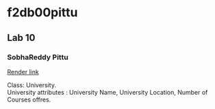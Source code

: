 # f2db00pittu

## Lab 10
### SobhaReddy Pittu

[Render link](https://f2wb00pittu-0ao6.onrender.com)

Class: University.<br>
University attributes : University Name, University Location, Number of Courses offres.
